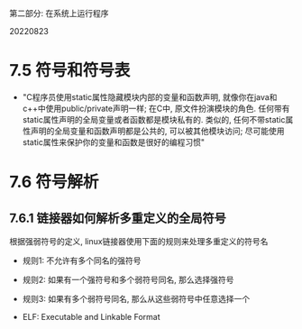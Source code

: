 第二部分: 在系统上运行程序

20220823


# 7.5 符号和符号表

+ "C程序员使用static属性隐藏模块内部的变量和函数声明, 就像你在java和c++中使用public/private声明一样; 在C中, 原文件扮演模块的角色. 任何带有static属性声明的全局变量或者函数都是模块私有的. 类似的, 任何不带static属性声明的全局变量和函数声明都是公共的, 可以被其他模块访问; 尽可能使用static属性来保护你的变量和函数是很好的编程习惯"

# 7.6 符号解析

## 7.6.1 链接器如何解析多重定义的全局符号

根据强弱符号的定义, linux链接器使用下面的规则来处理多重定义的符号名
+ 规则1: 不允许有多个同名的强符号
+ 规则2: 如果有一个强符号和多个弱符号同名, 那么选择强符号
+ 规则3: 如果有多个弱符号同名, 那么从这些弱符号中任意选择一个

+ ELF: Executable and Linkable Format



